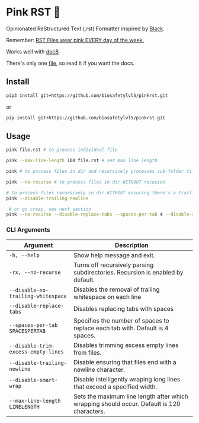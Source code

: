 # Pink RST 🩷
Opinionated ReStructured Text (.rst) Formatter inspired by [Black](https://github.com/psf/black). 

Remember: [RST Files wear pink EVERY day of the week.](https://www.youtube.com/watch?v=xBbOAVSBvpE)

Works well with [doc8](https://github.com/PyCQA/doc8)

There's only one [file](pinkrst/pinkrst.py), so read it if you want the docs.

## Install

``` bash
pip3 install git+https://github.com/biosafetylvl5/pinkrst.git
```

or

``` bash
pip install git+https://github.com/biosafetylvl5/pinkrst.git
```

## Usage

``` bash
pink file.rst # to process individual file
```

``` bash
pink --max-line-length 100 file.rst # set max line length
```

``` bash
pink # to process files in dir and recursively processes sub-folder files
```

``` bash
pink --no-recurse # to process files in dir WITHOUT recusion
```

``` bash
# to process files recursively in dir WITHOUT ensuring there's a trailing newline at the end of files
pink --disable-trailing-newline 
```

``` bash
 # or go crazy, see next section
pink --no-recurse --disable-replace-tabs --spaces-per-tab 4 --disable-smart-wrap --max-line-length 100 directory/
```

### CLI Arguments

| Argument                          | Description                                                               |
|-----------------------------------|---------------------------------------------------------------------------|
| `-h, --help`                      | Show help message and exit.                                               |
| `-rx, --no-recurse`               | Turns off recursively parsing subdirectories. Recursion is enabled by default. |
| `--disable-no-trailing-whitespace`| Disables the removal of trailing whitespace on each line                  |
| `--disable-replace-tabs`          | Disables replacing tabs with spaces                                        |
| `--spaces-per-tab SPACESPERTAB`   | Specifies the number of spaces to replace each tab with. Default is 4 spaces. |
| `--disable-trim-excess-empty-lines` | Disables trimming excess empty lines from files.                        |
| `--disable-trailing-newline`      | Disable ensuring that files end with a newline character.                 |
| `--disable-smart-wrap`            | Disable intelligently wraping long lines that exceed a specified width.   |
| `--max-line-length LINELENGTH`    | Sets the maximum line length after which wrapping should occur. Default is 120 characters. |


